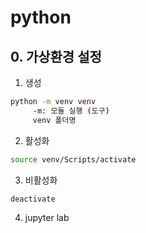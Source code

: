 # python

## 0. 가상환경 설정

1. 생성
```bash
python -m venv venv
     -m: 모듈 실행 (도구)
     venv 폴더명
```

2. 활성화
```bash
source venv/Scripts/activate
```

3. 비활성화
```bash
deactivate
```

4. jupyter lab
